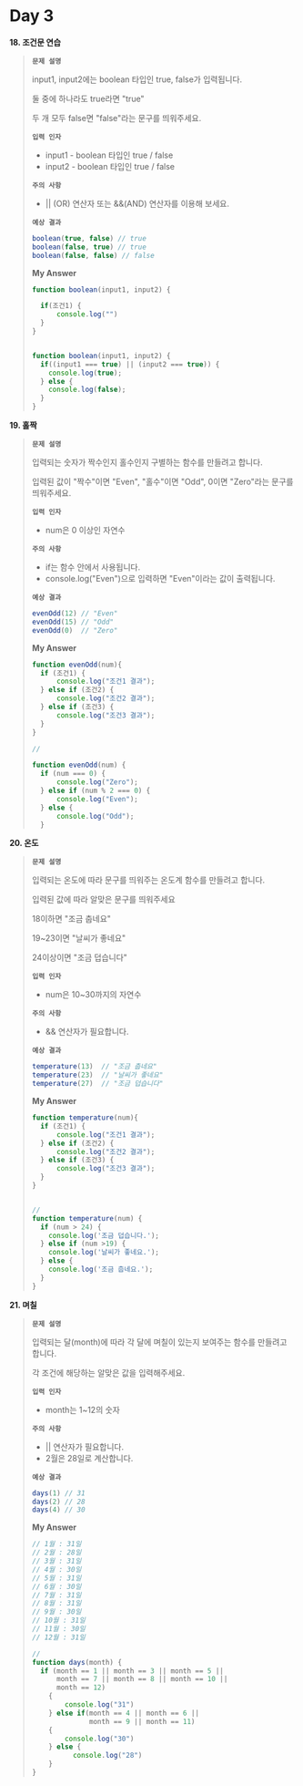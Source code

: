 # Day 3

**18. 조건문 연습**

> **`문제 설명`**
>
> input1, input2에는 boolean 타입인 true, false가 입력됩니다.
>
> 둘 중에 하나라도 true라면 "true"
>
> 두 개 모두 false면 "false"라는 문구를 띄워주세요.
>
> **`입력 인자`**
>
> - input1 - boolean 타입인 true / false
> - input2 - boolean 타입인 true / false
>
> **`주의 사항`**
>
> - || (OR) 연산자 또는 &&(AND) 연산자를 이용해 보세요.
>
> **`예상 결과`**
>
> ```js
> boolean(true, false) // true
> boolean(false, true) // true
> boolean(false, false) // false
> ```
>
> **My Answer**
>
> ```js
> function boolean(input1, input2) {
> 
> 	if(조건1) {
> 		console.log("")
> 	}
> }
> 
> 
> function boolean(input1, input2) {
>   if((input1 === true) || (input2 === true)) {
>     console.log(true);
>   } else {
>     console.log(false);
>   }
> }
> ```

**19. 홀짝**

> **`문제 설명`**
>
> 입력되는 숫자가 짝수인지 홀수인지 구별하는 함수를 만들려고 합니다.
>
> 입력된 값이 "짝수"이면 "Even", "홀수"이면 "Odd", 0이면 "Zero"라는 문구를 띄워주세요.
>
> **`입력 인자`**
>
> - num은 0 이상인 자연수
>
> **`주의 사항`**
>
> - if는 함수 안에서 사용됩니다.
> - console.log("Even")으로 입력하면 "Even"이라는 값이 출력됩니다.
>
> **`예상 결과`**
>
> ```js
> evenOdd(12) // "Even"
> evenOdd(15) // "Odd"
> evenOdd(0)  // "Zero"
> ```
>
> **My Answer**
>
> ```js
> function evenOdd(num){
> 	if (조건1) {
> 		console.log("조건1 결과");
> 	} else if (조건2) {
> 		console.log("조건2 결과");
> 	} else if (조건3) {
> 		console.log("조건3 결과");
> 	}
> }
> 
> //
> 
> function evenOdd(num) {
> 	if (num === 0) {
> 		console.log("Zero");
> 	} else if (num % 2 === 0) {
> 		console.log("Even");
> 	} else {
> 		console.log("Odd");
> 	}
> ```

**20. 온도**

> **`문제 설명`**
>
> 입력되는 온도에 따라 문구를 띄워주는 온도계 함수를 만들려고 합니다.
>
> 입력된 값에 따라 알맞은 문구를 띄워주세요
>
> 18이하면 "조금 춥네요"
>
> 19~23이면 "날씨가 좋네요"
>
> 24이상이면 "조금 덥습니다"
>
> **`입력 인자`**
>
> - num은 10~30까지의 자연수
>
> **`주의 사항`**
>
> - && 연산자가 필요합니다.
>
> **`예상 결과`**
>
> ```js
> temperature(13)  // "조금 춥네요"
> temperature(23)  // "날씨가 좋네요"
> temperature(27)  // "조금 덥습니다"
> ```
>
> **My Answer**
>
> ```js
> function temperature(num){
> 	if (조건1) {
> 		console.log("조건1 결과");
> 	} else if (조건2) {
> 		console.log("조건2 결과");
> 	} else if (조건3) {
> 		console.log("조건3 결과");
> 	}
> }
> 
> 
> //
> function temperature(num) {
>   if (num > 24) {
>     console.log('조금 덥습니다.');
>   } else if (num >19) {
>     console.log('날씨가 좋네요.');
>   } else {
>     console.log('조금 춥네요.');
>   }
> }
> ```

**21. 며칠**

> **`문제 설명`**
>
> 입력되는 달(month)에 따라 각 달에 며칠이 있는지 보여주는 함수를 만들려고 합니다.
>
> 각 조건에 해당하는 알맞은 값을 입력해주세요.
>
> **`입력 인자`**
>
> - month는 1~12의 숫자
>
> **`주의 사항`**
>
> - || 연산자가 필요합니다.
> - 2월은 28일로 계산합니다.
>
> **`예상 결과`**
>
> ```js
> days(1) // 31
> days(2) // 28
> days(4) // 30
> ```
>
> **My Answer**
>
> ```js
> // 1월 : 31일
> // 2월 : 28일
> // 3월 : 31일
> // 4월 : 30일
> // 5월 : 31일
> // 6월 : 30일
> // 7월 : 31일
> // 8월 : 31일
> // 9월 : 30일
> // 10월 : 31일
> // 11월 : 30일
> // 12월 : 31일
> 
> //
> function days(month) {
> 	if (month == 1 || month == 3 || month == 5 || 
>       month == 7 || month == 8 || month == 10 ||
>       month == 12) 
>     {
> 		  console.log("31")
> 	  } else if(month == 4 || month == 6 ||
>               month == 9 || month == 11) 
>     {
> 		  console.log("30")
> 	  } else {
> 			console.log("28")
> 	  }
> }
> ```

